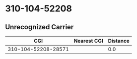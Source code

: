 # 310-104-52208
## Unrecognized Carrier


| CGI | Nearest CGI | Distance |
|-----|-------------|----------|
| 310-104-52208-28571 |  | 0.0 |
